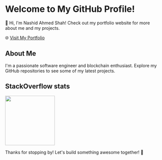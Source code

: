 # Welcome to My GitHub Profile!

👋 Hi, I'm Nashid Ahmed Shah! Check out my portfolio website for more about me and my projects.

🌐 [Visit My Portfolio](http://nashidahmed.github.io/)

## About Me

I'm a passionate software engineer and blockchain enthusiast. Explore my GitHub repositories to see some of my latest projects.

## StackOverflow stats

[<img height="160px"
  src="https://stackoverflow-card.vercel.app/?userID=9739129&theme=dracula"
/>](https://stackoverflow.com/users/9739129/nash11)

Thanks for stopping by! Let's build something awesome together! 🚀

<!--
**nashidahmed/nashidahmed** is a ✨ _special_ ✨ repository because its `README.md` (this file) appears on your GitHub profile.

Here are some ideas to get you started:

- 🔭 I’m currently working on ...
- 🌱 I’m currently learning ...
- 👯 I’m looking to collaborate on ...
- 🤔 I’m looking for help with ...
- 💬 Ask me about ...
- 📫 How to reach me: ...
- 😄 Pronouns: ...
- ⚡ Fun fact: ...
-->
